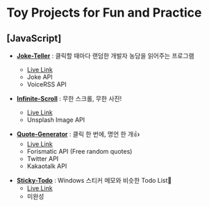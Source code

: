 # Toy Projects for Fun and Practice
## [JavaScript] 
+ **[Joke-Teller](https://github.com/42KIM/toy-projects/tree/master/javascript/Joke-Teller)** : 클릭할 때마다 랜덤한 개발자 농담을 읽어주는 프로그램<br/>
  + [Live Link](https://42kim.github.io/toy-projects/javascript/Joke-Teller/)<br/>
  + Joke API
  + VoiceRSS API


+ **[Infinite-Scroll](https://github.com/42KIM/toy-projects/tree/master/javascript/Infinite-Scroll)** : 무한 스크롤, 무한 사진!<br/>
  + [Live Link](https://42kim.github.io/toy-projects/javascript/Infinite-Scroll/)<br/>
  + Unsplash Image API

- [**Quote-Generator**](https://github.com/42KIM/toy-projects/tree/master/javascript/Quote-Generator) : 클릭 한 번에, 명언 한 개👍
  + [Live Link](https://42kim.github.io/toy-projects/javascript/Quote-Generator)
  + Forismatic API (Free random quotes)
  + Twitter API
  + Kakaotalk API

+ [**Sticky-Todo**](https://github.com/42KIM/toy-projects/tree/master/javascript/Sticky-Todo) : Windows 스티커 메모와 비슷한 Todo List📝
  + [Live Link](https://42kim.github.io/toy-projects/javascript/Sticky-Todo)
  + 미완성